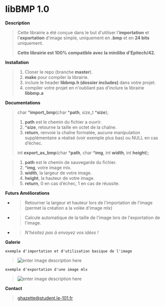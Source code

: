 # libBMP 1.0

**Description**

> Cette librairie a été conçue dans le but d'utiliser l'**importation** et
> l'**exportation** d'image simple, uniquement en **.bmp** et en **24 bits** uniquement.
>
> **Cette librairie est 100% compatible avec la minilibx d'Epitech/42.**

**Installation**

>  1. Cloner le repo (branche **master**).
>  2. **make** pour compiler la librairie.
>  3. inclure le header **libbmp.h (dossier includes)**  dans votre projet.
>  4. compiler votre projet en n'oubliant pas d'inclure la librairie **libbmp.a**

**Documentations**

> char						***import_bmp**(char ***path**, size_t ***size**);
>
>
>  1. **path** est le chemin du fichier a ouvrir.
>  2. ***size**, retourne la taille en octet de la chaîne.
>  3. **return**, renvoie la chaîne formatée, aucune manipulation supplémentaire a réalisé (voir exemple plus bas) ou NULL en cas d’échec.
>
> int **export_as_bmp**(char ***path**, char ***img**, int **width**, int **height**);

>  1. **path** est le chemin de sauvegarde du fichier.
>  2. ***img**, votre image mlx.
>  3. **width**, la largeur de votre image.
>  4. **height**, la hauteur de votre image.
>  5. **return**, 0 en cas d’échec, 1 en cas de réussite.

**Futurs Améliorations**

 - > Retourner la largeur et hauteur lors de l'importation de l'image
   > (permet la création a la volée d'image mlx)
 - > Calcule automatique de la taille de l'image lors de l'exportation de l'image.
 - > *N’hésitez pas à envoyez vos idées !*

**Galerie**

    exemple d'importation et d'utilisation basique de l'image

> ![enter image description
> here](https://image.noelshack.com/fichiers/2018/15/7/1523750928-tuto.png)

    exemple d'exportation d'une image mlx

> ![enter image description
> here](https://image.noelshack.com/fichiers/2018/15/7/1523751140-tuto.png)

**Contact**

> ghazette@student.le-101.fr
